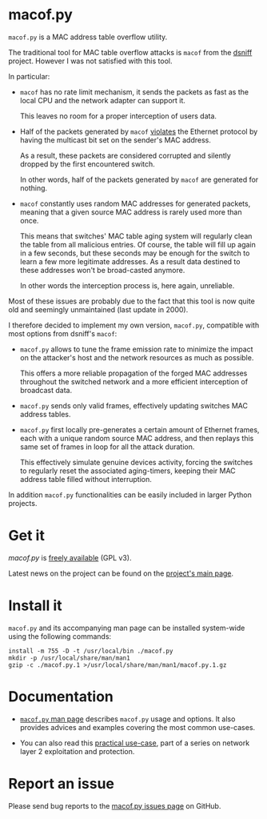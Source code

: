 # macof.py

`macof.py` is a MAC address table overflow utility.

The traditional tool for MAC table overflow attacks is `macof` from the
[dsniff][] project.
However I was not satisfied with this tool.

In particular:

-	`macof` has no rate limit mechanism, it sends the packets as fast as the
	local CPU and the network adapter can support it.

	This leaves no room for a proper interception of users data.

-	Half of the packets generated by `macof` [violates][protocol] the Ethernet
	protocol by having the multicast bit set on the sender's MAC address.

	As a result, these packets are considered corrupted and silently dropped by
	the first encountered switch.

	In other words, half of the packets generated by `macof` are generated
	for nothing.

-	`macof` constantly uses random MAC addresses for generated packets, meaning
	that a given source MAC address is rarely used more than once.

	This means that switches' MAC table aging system will regularly clean the
	table from all malicious entries.
	Of course, the table will fill up again in a few seconds, but these seconds
	may be enough for the switch to learn a few more legitimate addresses.
	As a result data destined to these addresses won't be broad-casted anymore.

	In other words the interception process is, here again, unreliable.

Most of these issues are probably due to the fact that this tool is now quite
old and seemingly unmaintained (last update in 2000).

I therefore decided to implement my own version, `macof.py`, compatible with
most options from dsniff's `macof`:

-	`macof.py` allows to tune the frame emission rate to minimize the impact on
	the attacker's host and the network resources as much as possible.

	This offers a more reliable propagation of the forged MAC addresses
	throughout the switched network and a more efficient interception of
	broadcast data.

-	`macof.py` sends only valid frames, effectively updating switches MAC
	address tables.

-	`macof.py` first locally pre-generates a certain amount of Ethernet frames,
	each with a unique random source MAC address, and then replays this same
	set of frames in loop for all the attack duration.

	This effectively simulate genuine devices activity, forcing the switches to
	regularly reset the associated aging-timers, keeping their MAC address
	table filled without interruption.

In addition `macof.py` functionalities can be easily included in larger Python
projects.


[dsniff]: https://www.monkey.org/~dugsong/dsniff/
	"dsniff project homepage"
[protocol]: https://www.whitewinterwolf.com/posts/2016/06/26/how-to-run-a-cam-table-overflow-attack-in-gns3/#using-the-right-tool
	"How to run a CAM table overflow attack in GNS3"


# Get it

*macof.py* is [freely available][github] (GPL v3).

Latest news on the project can be found on the [project's main page][news].


[github]: https://github.com/WhiteWinterWolf/macof.py
	"macof.py page on GitHub"
[news]: https://www.whitewinterwolf.com/tags/macofpy/
	"macof.py project homepage"


# Install it

`macof.py` and its accompanying man page can be installed system-wide using the
following commands:

	install -m 755 -D -t /usr/local/bin ./macof.py
	mkdir -p /usr/local/share/man/man1
	gzip -c ./macof.py.1 >/usr/local/share/man/man1/macof.py.1.gz


# Documentation

-	[`macof.py` man page][man page] describes `macof.py` usage and options.
	It also provides advices and examples covering the most common use-cases.

-	You can also read this [practical use-case][lab], part of a series
	on network layer 2 exploitation and protection.


[man page]: https://www.whitewinterwolf.com/man/1/macof.py/
	"macof.py(1) man page"
[lab]: https://www.whitewinterwolf.com/posts/2017/10/25/mac-address-table-overflow/
	"MAC address table overflow"


# Report an issue

Please send bug reports to the [macof.py issues page][issues] on GitHub.


[issues]: http://github.com/WhiteWinterWolf/macof.py/issues
	"macof.py issues (GitHub)"
